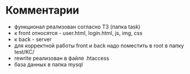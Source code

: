 # Комментарии

- функционал реализован согласно ТЗ (папка task)
- к front относятся - user.html, login.html, js, img, css
- к back - server
- для корректной работы front и back надо поместить в root в папку test/KC/
- rewrite реализован в файле .htaccess
- база данных в папка mysql
  

